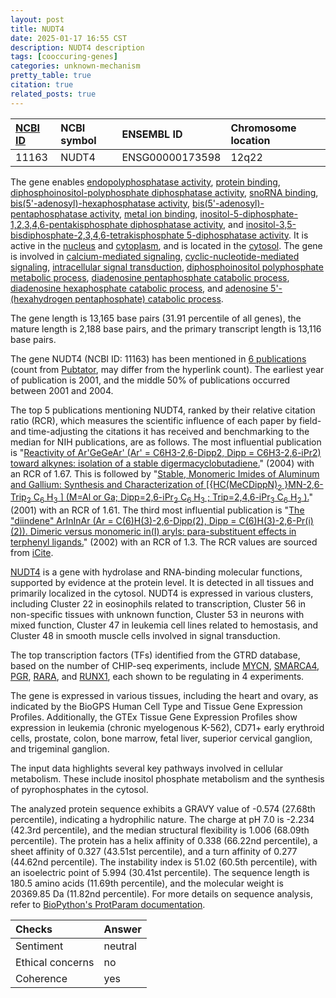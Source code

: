 ```yaml
---
layout: post
title: NUDT4
date: 2025-01-17 16:55 CST
description: NUDT4 description
tags: [cooccuring-genes]
categories: unknown-mechanism
pretty_table: true
citation: true
related_posts: true
---
```




| [NCBI ID](https://www.ncbi.nlm.nih.gov/gene/11163) | NCBI symbol | ENSEMBL ID | Chromosome location |
| :-------- | :------- | :-------- | :------- |
| 11163  | NUDT4 | ENSG00000173598 | 12q22 |



The gene enables [endopolyphosphatase activity](https://amigo.geneontology.org/amigo/term/GO:0000298), [protein binding](https://amigo.geneontology.org/amigo/term/GO:0005515), [diphosphoinositol-polyphosphate diphosphatase activity](https://amigo.geneontology.org/amigo/term/GO:0008486), [snoRNA binding](https://amigo.geneontology.org/amigo/term/GO:0030515), [bis(5'-adenosyl)-hexaphosphatase activity](https://amigo.geneontology.org/amigo/term/GO:0034431), [bis(5'-adenosyl)-pentaphosphatase activity](https://amigo.geneontology.org/amigo/term/GO:0034432), [metal ion binding](https://amigo.geneontology.org/amigo/term/GO:0046872), [inositol-5-diphosphate-1,2,3,4,6-pentakisphosphate diphosphatase activity](https://amigo.geneontology.org/amigo/term/GO:0052845), and [inositol-3,5-bisdiphosphate-2,3,4,6-tetrakisphosphate 5-diphosphatase activity](https://amigo.geneontology.org/amigo/term/GO:0052848). It is active in the [nucleus](https://amigo.geneontology.org/amigo/term/GO:0005634) and [cytoplasm](https://amigo.geneontology.org/amigo/term/GO:0005737), and is located in the [cytosol](https://amigo.geneontology.org/amigo/term/GO:0005829). The gene is involved in [calcium-mediated signaling](https://amigo.geneontology.org/amigo/term/GO:0019722), [cyclic-nucleotide-mediated signaling](https://amigo.geneontology.org/amigo/term/GO:0019935), [intracellular signal transduction](https://amigo.geneontology.org/amigo/term/GO:0035556), [diphosphoinositol polyphosphate metabolic process](https://amigo.geneontology.org/amigo/term/GO:0071543), [diadenosine pentaphosphate catabolic process](https://amigo.geneontology.org/amigo/term/GO:1901907), [diadenosine hexaphosphate catabolic process](https://amigo.geneontology.org/amigo/term/GO:1901909), and [adenosine 5'-(hexahydrogen pentaphosphate) catabolic process](https://amigo.geneontology.org/amigo/term/GO:1901911).


The gene length is 13,165 base pairs (31.91 percentile of all genes), the mature length is 2,188 base pairs, and the primary transcript length is 13,116 base pairs.


The gene NUDT4 (NCBI ID: 11163) has been mentioned in [6 publications](https://pubmed.ncbi.nlm.nih.gov/?term=%22NUDT4%22) (count from [Pubtator](https://academic.oup.com/nar/article/47/W1/W587/5494727), may differ from the hyperlink count). The earliest year of publication is 2001, and the middle 50% of publications occurred between 2001 and 2004.


The top 5 publications mentioning NUDT4, ranked by their relative citation ratio (RCR), which measures the scientific influence of each paper by field- and time-adjusting the citations it has received and benchmarking to the median for NIH publications, are as follows. The most influential publication is "[Reactivity of Ar'GeGeAr' (Ar' = C6H3-2,6-Dipp2, Dipp = C6H3-2,6-iPr2) toward alkynes: isolation of a stable digermacyclobutadiene.](https://pubmed.ncbi.nlm.nih.gov/15099077)" (2004) with an RCR of 1.67. This is followed by "[Stable, Monomeric Imides of Aluminum and Gallium: Synthesis and Characterization of [{HC(MeCDippN)<sub>2</sub> }MN-2,6-Trip<sub>2</sub> C<sub>6</sub> H<sub>3</sub> ] (M=Al or Ga; Dipp=2,6-iPr<sub>2</sub> C<sub>6</sub> H<sub>3</sub> ; Trip=2,4,6-iPr<sub>3</sub> C<sub>6</sub> H<sub>2</sub> ).](https://pubmed.ncbi.nlm.nih.gov/29712210)" (2001) with an RCR of 1.61. The third most influential publication is "[The "diindene" ArInInAr (Ar = C(6)H(3)-2,6-Dipp(2), Dipp = C(6)H(3)-2,6-Pr(i)(2)). Dimeric versus monomeric in(I) aryls: para-substituent effects in terphenyl ligands.](https://pubmed.ncbi.nlm.nih.gov/12121089)" (2002) with an RCR of 1.3. The RCR values are sourced from [iCite](https://icite.od.nih.gov).


[NUDT4](https://www.proteinatlas.org/ENSG00000173598-NUDT4) is a gene with hydrolase and RNA-binding molecular functions, supported by evidence at the protein level. It is detected in all tissues and primarily localized in the cytosol. NUDT4 is expressed in various clusters, including Cluster 22 in eosinophils related to transcription, Cluster 56 in non-specific tissues with unknown function, Cluster 53 in neurons with mixed function, Cluster 47 in leukemia cell lines related to hemostasis, and Cluster 48 in smooth muscle cells involved in signal transduction.


The top transcription factors (TFs) identified from the GTRD database, based on the number of CHIP-seq experiments, include [MYCN](https://www.ncbi.nlm.nih.gov/gene/4613), [SMARCA4](https://www.ncbi.nlm.nih.gov/gene/6597), [PGR](https://www.ncbi.nlm.nih.gov/gene/5241), [RARA](https://www.ncbi.nlm.nih.gov/gene/5914), and [RUNX1](https://www.ncbi.nlm.nih.gov/gene/861), each shown to be regulating in 4 experiments.





The gene is expressed in various tissues, including the heart and ovary, as indicated by the BioGPS Human Cell Type and Tissue Gene Expression Profiles. Additionally, the GTEx Tissue Gene Expression Profiles show expression in leukemia (chronic myelogenous K-562), CD71+ early erythroid cells, prostate, colon, bone marrow, fetal liver, superior cervical ganglion, and trigeminal ganglion.


The input data highlights several key pathways involved in cellular metabolism. These include inositol phosphate metabolism and the synthesis of pyrophosphates in the cytosol.



The analyzed protein sequence exhibits a GRAVY value of -0.574 (27.68th percentile), indicating a hydrophilic nature. The charge at pH 7.0 is -2.234 (42.3rd percentile), and the median structural flexibility is 1.006 (68.09th percentile). The protein has a helix affinity of 0.338 (66.22nd percentile), a sheet affinity of 0.327 (43.51st percentile), and a turn affinity of 0.277 (44.62nd percentile). The instability index is 51.02 (60.5th percentile), with an isoelectric point of 5.994 (30.41st percentile). The sequence length is 180.5 amino acids (11.69th percentile), and the molecular weight is 20369.85 Da (11.82nd percentile). For more details on sequence analysis, refer to [BioPython's ProtParam documentation](https://biopython.org/docs/1.75/api/Bio.SeqUtils.ProtParam.html).





| Checks    | Answer |
| :-------- | :------- |
| Sentiment  | neutral   |
| Ethical concerns | no     |
| Coherence    | yes    |